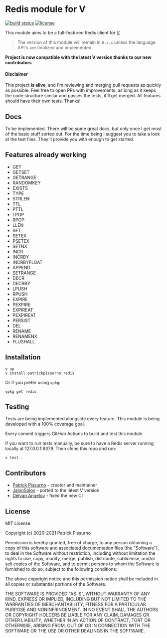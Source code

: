 # Redis module for V
[![build status](https://github.com/patrickpissurno/vredis/actions/workflows/build-and-test.yml/badge.svg)](https://github.com/patrickpissurno/vredis/actions/workflows/build-and-test.yml)
[![license](https://img.shields.io/github/license/patrickpissurno/vredis.svg?maxAge=1800)](https://github.com/patrickpissurno/vredis/blob/master/LICENSE)

This module aims to be a full-featured Redis client for [V](https://vlang.io/)

> The version of this module will remain in `0.x.x` unless the language API's are finalized and implemented.

**Project is now compatible with the latest V version thanks to our new contributors**

#### Disclaimer
This project **is alive**, and I'm reviewing and merging pull requests as quickly as possible. Feel free to open PRs with improvements: as long as it keeps the code structure similar and passes the tests, it'll get merged. All features should have their own tests. Thanks!

## Docs

To be implemented. There will be some great docs, but only once I get most of the basic stuff sorted out. For the time being I suggest you to take a look at the test files. They'll provide you with enough to get started.

## Features already working
- GET
- GETSET
- GETRANGE
- RANDOMKEY
- EXISTS
- TYPE
- STRLEN
- TTL
- PTTL
- LPOP
- RPOP
- LLEN
- SET
- SETEX
- PSETEX
- SETNX
- INCR
- INCRBY
- INCRBYFLOAT
- APPEND
- SETRANGE
- DECR
- DECRBY
- LPUSH
- RPUSH
- EXPIRE
- PEXPIRE
- EXPIREAT
- PEXPIREAT
- PERSIST
- DEL
- RENAME
- RENAMENX
- FLUSHALL

## Installation

```
v up
v install patrickpissurno.redis
```

Or if you prefer using `vpkg`:

```
vpkg get redis
```

## Testing
Tests are being implemented alongside every feature. This module is being developed with a 100% coverage goal.

Every commit triggers GitHub Actions to build and test this module.

If you want to run tests manually, be sure to have a Redis server running locally at 127.0.0.1:6379. Then clone this repo and run:

```
v test .
```

## Contributors

- [Patrick Pissurno](https://github.com/patrickpissurno) - creator and maintainer
- [JalonSolov](https://github.com/JalonSolov) - ported to the latest V version
- [Delyan Angelov](https://github.com/spytheman) - fixed the new CI

## License

MIT License

Copyright (c) 2020-2021 Patrick Pissurno

Permission is hereby granted, free of charge, to any person obtaining a copy
of this software and associated documentation files (the "Software"), to deal
in the Software without restriction, including without limitation the rights
to use, copy, modify, merge, publish, distribute, sublicense, and/or sell
copies of the Software, and to permit persons to whom the Software is
furnished to do so, subject to the following conditions:

The above copyright notice and this permission notice shall be included in all
copies or substantial portions of the Software.

THE SOFTWARE IS PROVIDED "AS IS", WITHOUT WARRANTY OF ANY KIND, EXPRESS OR
IMPLIED, INCLUDING BUT NOT LIMITED TO THE WARRANTIES OF MERCHANTABILITY,
FITNESS FOR A PARTICULAR PURPOSE AND NONINFRINGEMENT. IN NO EVENT SHALL THE
AUTHORS OR COPYRIGHT HOLDERS BE LIABLE FOR ANY CLAIM, DAMAGES OR OTHER
LIABILITY, WHETHER IN AN ACTION OF CONTRACT, TORT OR OTHERWISE, ARISING FROM,
OUT OF OR IN CONNECTION WITH THE SOFTWARE OR THE USE OR OTHER DEALINGS IN THE
SOFTWARE.

